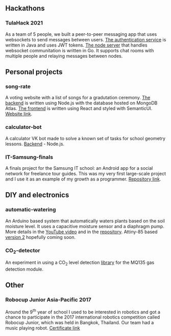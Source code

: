## Hackathons
### TulaHack 2021
As a team of 5 people, we built a peer-to-peer messaging app that uses websockets to send messages between users. [The authentication service](https://github.com/Big-Kotik/p2p-chat-backend) is written in Java and uses JWT tokens. [The node server](https://github.com/Big-Kotik/p2p-ws-network) that handles websocket communitation is written in Go. It supports chat rooms with multiple people and relaying messages between nodes.
## Personal projects
### song-rate
A voting website with a list of songs for a gradutation ceremony. [The backend](https://github.com/bfrolikov/song-rate) is written using Node.js with the database hosted on MongoDB Atlas. [The frontend](https://github.com/bfrolikov/song-rate-frontend) is written using React and styled with SemanticUI. [Website link](https://song-rate.herokuapp.com/).
### calculator-bot
A calculator VK bot made to solve a known set of tasks for school geometry lessons. [Backend](https://github.com/bfrolikov/calculator-bot) - Node.js.
### IT-Samsung-finals
A finals project for the Samsung IT school: an Android app for a social network for freelance tour guides. This was my very first large-scale project and I use it as an example of my growth as a programmer. [Repository link](https://github.com/bfrolikov/IT-Samsung-finals).
## DIY and electronics
### automatic-watering
An Arduino based system that automatically waters plants based on the soil moisture level. It uses a capacitive moisture sensor and a diaphragm pump. More details in the [YouTube video](https://youtu.be/GPbA5ufYR2Q) and in the [repository](https://github.com/bfrolikov/automatic-watering). Attiny-85 based [version 2](https://easyeda.com/editor#id=|8ab5f8ef05ec47ddb18944865dc3412f|2cdea431182140679714265d43e7cc74) hopefully coming soon.
### CO<sub>2</sub>-detector
An experiment in using a CO<sub>2</sub> level detection [library](https://github.com/GeorgK/MQ135) for the MQ135 gas detection module.
## Other
### Robocup Junior Asia-Pacific 2017
Around the 9<sup>th</sup> year of school I used to be interested in robotics and got a chance to participate in the 2017 international robotics competition called Robocup Junior, which was held in Bangkok, Thailand. Our team had a music playing robot. [Certificate link](https://drive.google.com/file/d/12XqY4EitE4ZOapDFky_Ec3vO3favfuaQ/view?usp=sharing)
